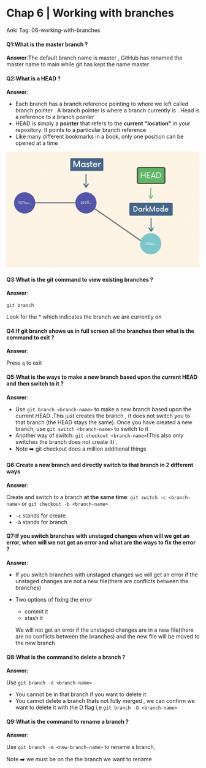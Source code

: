 # Chap 6 | Working with branches 

Anki Tag: 06-working-with-branches

#### Q1:What is the master branch ? 

**Answer**:The default branch name is master ,  GitHub has renamed the  master name to main while git has kept the name master 

#### Q2:What is a HEAD  ? 

**Answer**:

- Each branch has a branch reference pointing to where we left called branch pointer . A branch pointer is where a branch currently is . Head is a reference to a branch pointer 
- HEAD is simply a **pointer** that refers to the **current "location"** in your repository. It points to a particular branch reference
- Like many different bookmarks in a book, only one position can be opened at a time

![head](../../Assets/head.png)

#### Q3:What is the git command to view existing branches ?

**Answer**:

`git branch`

Look for the * which indicates the branch we are currently on 

#### Q4:If git branch shows us in full screen all the branches then what is the command to exit  ? 

**Answer**:

Press `q` to exit

#### Q5:What is the  ways  to make a new branch based upon the current HEAD and then switch to it ?

**Answer**:

- Use `git branch <branch-name>` to make a new branch based upon the current HEAD .This just creates the branch , it does not switch you to that branch (the HEAD stays the same). Once you have created a new branch, use `git switch <branch-name>` to switch to it
- Another way of switch: `git checkout <branch-name>`(This also only switches the branch does not create it) , 
- Note ➡️ git checkout  does a million additional things

#### Q6:Create a new branch and directly switch to that branch in 2 different ways 

**Answer**:

Create and switch to a branch **at the same time**: `git switch -c <branch-name>` or `git checkout -b <branch-name>`

- `-c` stands for create
- `-b` stands for branch

#### Q7:If you switch branches with unstaged changes when will we  get an error, when will we not get an error  and what are the ways to fix the error ? 

**Answer**:

- If you switch branches with unstaged changes we will get an error if the unstaged changes are not a new file(there are conflicts between the branches) 

- Two options of fixing the error

  - commit it 
  - stash it 

  We will not get an error if the unstaged changes are  in a new file(there are no conflicts between the branches) and the new file will be moved to the new branch 

#### Q8:What is the command to delete a branch ? 

**Answer:**

Use `git branch -d <branch-name>`

- You cannot be in that branch if you want to delete it
- You cannot delete a branch thats not fully merged , we can confirm we want to delete it with the D flag i,e `git branch -D <branch-name>`

#### Q9:What is the command to rename a branch ? 

**Answer**:

Use `git branch -m <new-branch-name>` to rename a branch, 

Note  ➡️  we must be on the   the branch we want to rename

